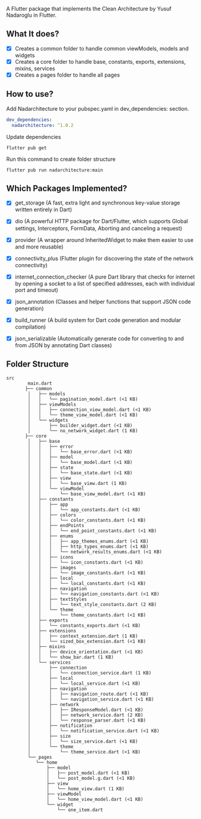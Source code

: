 A Flutter package that implements the Clean Architecture by Yusuf Nadaroglu in Flutter.

## What It does?
- [x] Creates a common folder to handle common viewModels, models and widgets
- [x] Creates a core folder to handle base, constants, exports, extensions, mixins, services
- [x] Creates a pages folder to handle all pages

## How to use?
Add Nadarchitecture to your pubspec.yaml in dev_dependencies: section.
```yaml
dev_dependencies:
  nadarchitecture: ^1.0.2
```

Update dependencies
```
flutter pub get
```

Run this command to create folder structure
```
flutter pub run nadarchitecture:main
```

## Which Packages Implemented?
- [x] get_storage (A fast, extra light and synchronous key-value storage written entirely in Dart)
- [x] dio (A powerful HTTP package for Dart/Flutter, which supports Global settings, Interceptors, FormData, Aborting and canceling a request)
- [x] provider (A wrapper around InheritedWidget to make them easier to use and more reusable)
- [x] connectivity_plus (Flutter plugin for discovering the state of the network connectivity)
- [x] internet_connection_checker (A pure Dart library that checks for internet by opening a socket to a list of specified addresses, each with individual port and timeout)
- [x] json_annotation (Classes and helper functions that support JSON code generation)
- [x] build_runner (A build system for Dart code generation and modular compilation)
- [x] json_serializable (Automatically generate code for converting to and from JSON by annotating Dart classes)


## Folder Structure
```
src
        main.dart
       ├── common
        │   ├── models
        │   │   └── pagination_model.dart (<1 KB)
        │   ├── viewModels
        │   │   ├── connection_view_model.dart (<1 KB)
        │   │   └── theme_view_model.dart (<1 KB)
        │   └── widgets
        │       ├── builder_widget.dart (<1 KB)
        │       └── no_network_widget.dart (1 KB)
       ├── core
        │   ├── base
        │   │   ├── error
        │   │   │   └── base_error.dart (<1 KB)
        │   │   ├── model
        │   │   │   └── base_model.dart (<1 KB)
        │   │   ├── state
        │   │   │   └── base_state.dart (<1 KB)
        │   │   ├── view
        │   │   │   └── base_view.dart (1 KB)
        │   │   └── viewModel
        │   │       └── base_view_model.dart (<1 KB)
        │   ├── constants
        │   │   ├── app
        │   │   │   └── app_constants.dart (<1 KB)
        │   │   ├── colors
        │   │   │   └── color_constants.dart (<1 KB)
        │   │   ├── endPoints
        │   │   │   └── end_point_constants.dart (<1 KB)
        │   │   ├── enums
        │   │   │   ├── app_themes_enums.dart (<1 KB)
        │   │   │   ├── http_types_enums.dart (<1 KB)
        │   │   │   └── network_results_enums.dart (<1 KB)
        │   │   ├── icons
        │   │   │   └── icon_constants.dart (<1 KB)
        │   │   ├── images
        │   │   │   └── image_constants.dart (<1 KB)
        │   │   ├── local
        │   │   │   └── local_constants.dart (<1 KB)
        │   │   ├── navigation
        │   │   │   └── navigation_constants.dart (<1 KB)
        │   │   ├── textStyles
        │   │   │   └── text_style_constants.dart (2 KB)
        │   │   └── theme
        │   │       └── theme_constants.dart (<1 KB)
        │   ├── exports
        │   │   └── constants_exports.dart (<1 KB)
        │   ├── extensions
        │   │   ├── context_extension.dart (1 KB)
        │   │   └── sized_box_extension.dart (<1 KB)
        │   ├── mixins
        │   │   ├── device_orientation.dart (<1 KB)
        │   │   └── show_bar.dart (1 KB)
        │   └── services
        │       ├── connection
        │       │   └── connection_service.dart (1 KB)
        │       ├── local
        │       │   └── local_service.dart (<1 KB)
        │       ├── navigation
        │       │   ├── navigation_route.dart (<1 KB)
        │       │   └── navigation_service.dart (<1 KB)
        │       ├── network
        │       │   ├── IResponseModel.dart (<1 KB)
        │       │   ├── network_service.dart (2 KB)
        │       │   └── response_parser.dart (<1 KB)
        │       ├── notification
        │       │   └── notification_service.dart (<1 KB)
        │       ├── size
        │       │   └── size_service.dart (<1 KB)
        │       └── theme
        │           └── theme_service.dart (<1 KB)
        └── pages
           └── home
               ├── model
               │   ├── post_model.dart (<1 KB)
               │   └── post_model.g.dart (<1 KB)
               ├── view
               │   └── home_view.dart (1 KB)
               ├── viewModel
               │   └── home_view_model.dart (<1 KB)
               └── widget
                   └── one_item.dart
```




